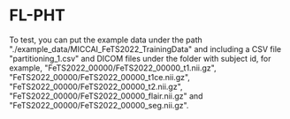 # FL-PHT

To test, you can put the example data under the path "./example_data/MICCAI_FeTS2022_TrainingData" and including a CSV file "partitioning_1.csv" and DICOM files under the folder with subject id, for example, "FeTS2022_00000/FeTS2022_00000_t1.nii.gz", "FeTS2022_00000/FeTS2022_00000_t1ce.nii.gz", "FeTS2022_00000/FeTS2022_00000_t2.nii.gz", "FeTS2022_00000/FeTS2022_00000_flair.nii.gz" and "FeTS2022_00000/FeTS2022_00000_seg.nii.gz".

